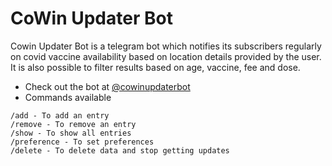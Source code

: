# CoWin Updater Bot

Cowin Updater Bot is a telegram bot which notifies its subscribers regularly on covid vaccine availability based on location details provided by the user. It is also possible to filter results based on age, vaccine, fee and dose.

- Check out the bot at [@cowinupdaterbot](https://t.me/cowinupdaterbot)
- Commands available <br/>

```
/add - To add an entry
/remove - To remove an entry
/show - To show all entries
/preference - To set preferences
/delete - To delete data and stop getting updates
```